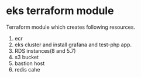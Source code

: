 # eks terraform module

Terraform module which creates following resources.

1. ecr
2. eks cluster and install grafana and test-php app.
3. RDS instances(8 and 5.7)
4. s3 bucket
5. bastion host
6. redis cahe
